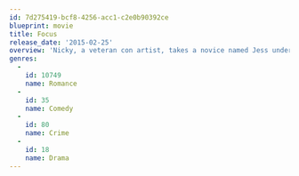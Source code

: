 ```yaml
---
id: 7d275419-bcf8-4256-acc1-c2e0b90392ce
blueprint: movie
title: Focus
release_date: '2015-02-25'
overview: 'Nicky, a veteran con artist, takes a novice named Jess under his wing. While Nicky teaches Jess the tricks of the trade, the pair become romantically involved; but, when Jess gets uncomfortably close, Nicky ends their relationship. Three years later, Nicky is in Buenos Aires working a very dangerous scheme when Jess -- now an accomplished femme fatale -- unexpectedly shows up. Her appearance throws Nicky for a loop at a time when he cannot afford to be off his game.'
genres:
  -
    id: 10749
    name: Romance
  -
    id: 35
    name: Comedy
  -
    id: 80
    name: Crime
  -
    id: 18
    name: Drama
---
```

